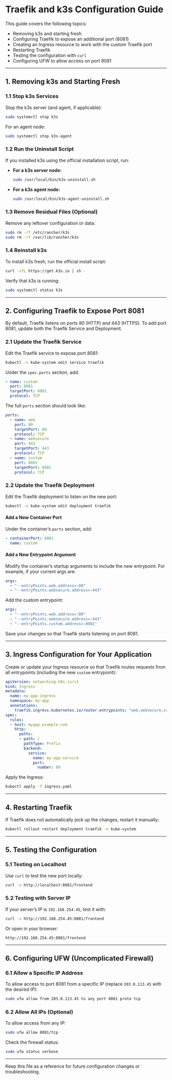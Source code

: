 # Traefik and k3s Configuration Guide

This guide covers the following topics:
- Removing k3s and starting fresh
- Configuring Traefik to expose an additional port (8081)
- Creating an Ingress resource to work with the custom Traefik port
- Restarting Traefik
- Testing the configuration with `curl`
- Configuring UFW to allow access on port 8081

---

## 1. Removing k3s and Starting Fresh

### 1.1 Stop k3s Services
Stop the k3s server (and agent, if applicable):

```bash
sudo systemctl stop k3s
```

For an agent node:

```bash
sudo systemctl stop k3s-agent
```

### 1.2 Run the Uninstall Script
If you installed k3s using the official installation script, run:

- **For a k3s server node:**

  ```bash
  sudo /usr/local/bin/k3s-uninstall.sh
  ```

- **For a k3s agent node:**

  ```bash
  sudo /usr/local/bin/k3s-agent-uninstall.sh
  ```

### 1.3 Remove Residual Files (Optional)
Remove any leftover configuration or data:

```bash
sudo rm -rf /etc/rancher/k3s
sudo rm -rf /var/lib/rancher/k3s
```

### 1.4 Reinstall k3s
To install k3s fresh, run the official install script:

```bash
curl -sfL https://get.k3s.io | sh -
```

Verify that k3s is running:

```bash
sudo systemctl status k3s
```

---

## 2. Configuring Traefik to Expose Port 8081

By default, Traefik listens on ports 80 (HTTP) and 443 (HTTPS). To add port 8081, update both the Traefik Service and Deployment.

### 2.1 Update the Traefik Service
Edit the Traefik service to expose port 8081:

```bash
kubectl -n kube-system edit service traefik
```

Under the `spec.ports` section, add:

```yaml
- name: custom
  port: 8081
  targetPort: 8081
  protocol: TCP
```

The full `ports` section should look like:

```yaml
ports:
  - name: web
    port: 80
    targetPort: 80
    protocol: TCP
  - name: websecure
    port: 443
    targetPort: 443
    protocol: TCP
  - name: custom
    port: 8081
    targetPort: 8081
    protocol: TCP
```

### 2.2 Update the Traefik Deployment
Edit the Traefik deployment to listen on the new port:

```bash
kubectl -n kube-system edit deployment traefik
```

#### Add a New Container Port
Under the container’s `ports` section, add:

```yaml
- containerPort: 8081
  name: custom
```

#### Add a New Entrypoint Argument
Modify the container’s startup arguments to include the new entrypoint. For example, if your current args are:

```yaml
args:
  - "--entryPoints.web.address=:80"
  - "--entryPoints.websecure.address=:443"
```

Add the custom entrypoint:

```yaml
args:
  - "--entryPoints.web.address=:80"
  - "--entryPoints.websecure.address=:443"
  - "--entryPoints.custom.address=:8081"
```

Save your changes so that Traefik starts listening on port 8081.

---

## 3. Ingress Configuration for Your Application

Create or update your Ingress resource so that Traefik routes requests from all entrypoints (including the new `custom` entrypoint):

```yaml
apiVersion: networking.k8s.io/v1
kind: Ingress
metadata:
  name: my-app-ingress
  namespace: my-app
  annotations:
    traefik.ingress.kubernetes.io/router.entrypoints: "web,websecure,custom"
spec:
  rules:
  - host: myapp.example.com
    http:
      paths:
      - path: /
        pathType: Prefix
        backend:
          service:
            name: my-app-service
            port:
              number: 80
```

Apply the Ingress:

```bash
kubectl apply -f ingress.yaml
```

---

## 4. Restarting Traefik

If Traefik does not automatically pick up the changes, restart it manually:

```bash
kubectl rollout restart deployment traefik -n kube-system
```

---

## 5. Testing the Configuration

### 5.1 Testing on Localhost
Use `curl` to test the new port locally:

```bash
curl -v http://localhost:8081/frontend
```

### 5.2 Testing with Server IP
If your server’s IP is `192.168.254.45`, test it with:

```bash
curl -v http://192.168.254.45:8081/frontend
```

Or open in your browser:

```
http://192.168.254.45:8081/frontend
```

---

## 6. Configuring UFW (Uncomplicated Firewall)

### 6.1 Allow a Specific IP Address
To allow access to port 8081 from a specific IP (replace `203.0.113.45` with the desired IP):

```bash
sudo ufw allow from 203.0.113.45 to any port 8081 proto tcp
```

### 6.2 Allow All IPs (Optional)
To allow access from any IP:

```bash
sudo ufw allow 8081/tcp
```

Check the firewall status:

```bash
sudo ufw status verbose
```

---

Keep this file as a reference for future configuration changes or troubleshooting.
